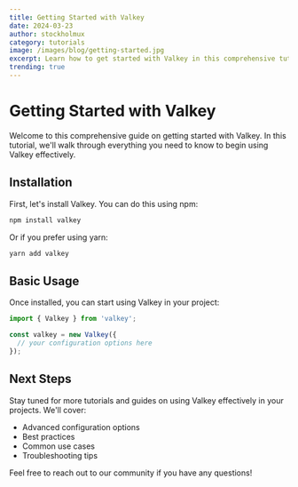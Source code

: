 ```yaml
---
title: Getting Started with Valkey
date: 2024-03-23
author: stockholmux
category: tutorials
image: /images/blog/getting-started.jpg
excerpt: Learn how to get started with Valkey in this comprehensive tutorial that covers installation, basic usage, and best practices.
trending: true
---
```


# Getting Started with Valkey

Welcome to this comprehensive guide on getting started with Valkey. In this tutorial, we'll walk through everything you need to know to begin using Valkey effectively.

## Installation

First, let's install Valkey. You can do this using npm:

```bash
npm install valkey
```

Or if you prefer using yarn:

```bash
yarn add valkey
```

## Basic Usage

Once installed, you can start using Valkey in your project:

```typescript
import { Valkey } from 'valkey';

const valkey = new Valkey({
  // your configuration options here
});
```

## Next Steps

Stay tuned for more tutorials and guides on using Valkey effectively in your projects. We'll cover:

- Advanced configuration options
- Best practices
- Common use cases
- Troubleshooting tips

Feel free to reach out to our community if you have any questions! 